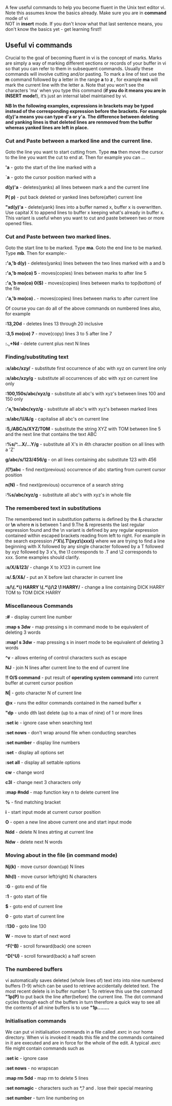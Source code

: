 A few useful commands to help you become fluent in the Unix text editor vi. Note this 
assumes know the basics already. Make sure you are in **command** mode of vi  
NOT in **insert** mode. If you don't know what that last sentence means, you don't know
the basics yet - get learning first!!

<h2>Useful vi commands</h2>

Crucial to the goal of becoming fluent in vi is the concept of marks. Marks are
simply a way of marking different sections or records of your buffer in vi so that you 
can refer to them in subsequent commands. Usually these commands will involve cutting 
and/or pasting. To mark a line of text use the **m** command followed by a letter in the range
**a** to **z** , for example  **ma** will mark the current line with the letter a. Note
that you won't see the characters 'ma' when you type this command (**if you do it means 
you are in INSERT mode!**), it’s just an internal label maintained by vi. 

**NB In the following examples, expressions in brackets may be typed instead of the
corresponding expression before the brackets. For example d(y)'a means you can
type d'a or y'a. The difference between deleting and yanking lines is that 
deleted lines are renmoved from the buffer whereas yanked lines are left in place.**


<h3>Cut and Paste between a marked line and the current line.</h3>

Goto the line you want to start cutting from. Type **ma** then move the cursor to
the line you want the cut to end at. Then for example you can ... 

**'a** - goto the start of the line marked with a

**\`a** - goto the cursor position marked with a

**d(y)'a** - deletes(yanks) all lines between mark a and the current line

**P( p)**  - put back deleted or yanked lines before(after) current line

**"xd(y)'a** - delete(yank) lines into a buffer named x, buffer x is
overwritten. Use capital X to append lines to buffer x keeping what's already 
in buffer x. This variant is useful when you want to cut and paste between
two or more opened files.


<h3>Cut and Paste between two marked lines.</h3>

Goto the start line to be marked. Type **ma**. Goto the end line to be marked. Type **mb**. Then
for example:-

**:'a,'b d(y)** - deletes(yanks) lines between the two lines marked with a and b

**:'a,'b mo(co) 5** - moves(copies) lines between marks to after line 5

**:'a,'b mo(co) 0(\$)** - moves(copies) lines between marks to top(bottom) of the file

**:'a,'b mo(co) .** - moves(copies) lines between marks to after current line

Of course you can do all of the above commands on numbered lines also, for example

**:13,20d** - deletes lines 13 through 20 inclusive

**:3,5 mo(co) 7** -  move(copy) lines 3 to 5 after line 7

**:.,+Nd** - delete current plus next N lines 

<h3>Finding/substituting text</h3>

**:s/abc/xzy/** - substitute first occurrence of abc with xyz on current line only

**:s/abc/xzy/g** - substitute all occurrences of abc with xyz on current line only

**:100,150s/abc/xyz/g** - substitute all abc's with xyz's between lines 100 and 150 only

**:'a,'bs/abc/xyz/g** - substitute all abc's with xyz's between marked lines

**:s/abc/\\U&/g** - capitalise all abc's on current line

**:5,/ABC/s/XYZ/TOM** - substitute the string XYZ with TOM between line 5 and the next line that contains the text ABC 

**:%s/^...X/...Y/g** - substitute all X's in 4th character position on all lines with a 'Z'

**g/abc/s/123/456/g** - on all lines containing abc substitute 123 with 456

**/(?)abc** - find next(previous) occurrence of abc starting from current cursor position

**n(N)** - find next(previous) occurrence of a search string

**:%s/abc/xyz/g** - substitute all abc's with xyz's in whole file


<h3>The remembered text in substitutions</h3>

The remembered text in substitution patterns is defined by the & character or
**\\n** where **n** is between 1 and 9.The & represents the last regular
expression found and the \\n variant is defined by any regular expression
contained within escaped brackets reading from left to right. For example in the
search expression **/\^X\\(.T\\)xyz\\(xxx\\)** where we are trying to find a line
beginning with X followed by any single character followed by a T followed by
xyz followed by 3 x's, the \\1 corresponds to .T and \\2 corresponds to xxx.
Some examples should clarify.

**:s/X/&123/** - change X to X123 in current line

**:s/.\$/X&/** - put an X before last character in current line

**:s/\\(.\*\\) HARRY \\(.\*\\)/\\2 \\1 HARRY/** - change a line containing DICK HARRY TOM to TOM DICK HARRY


<h3>Miscellaneous Commands</h3>

**:\#** - display current line number

**:map s 3dw** - map pressing s in command mode to be equivalent of deleting 3 words

**:map! s 3dw** - map pressing s in insert mode to be equivalent of deleting 3 words

**\^v** - allows entering of control characters such as escape

**NJ** - join N lines after current line to the end of current line

**!! O/S command** - put result of **operating system command** into current buffer at current
cursor position

**N\|** - goto character N of current line

**\@x** - runs the editor commands contained in the named buffer x

**"dp** - undo dth last delete (up to a max of nine) of 1 or more lines

**:set ic** - ignore case when searching text

**:set nows** - don't wrap around file when conducting searches

**:set number** - display line numbers

**:set** - display all options set

**:set all** - display all settable options

**cw** - change word

**c3l** - change next 3 characters only

**:map \#ndd** - map function key n to delete current line

**%** - find matching bracket

**i** - start input mode at current cursor position

**O** - open a new line above current one and start input mode

**Ndd** - delete N lines atrting at current line

**Ndw** - delete next N words

<h3>Moving about in the file  (in command mode)</h3>

**Nj(k)** - move cursor down(up) N lines

**Nh(l)** - move cursor left(right) N characters

**:G** - goto end of file

**:1** - goto start of file

**\$** - goto end of current line

**0** - goto start of current line

**:130** - goto line 130

**W** - move to start of next word

**\^F(^B)** - scroll forward(back) one screen

**\^D(^U)** - scroll forward(back) a half screen


<h3>The numbered buffers</h3>

vi automatically saves deleted (whole lines of) text into into nine numbered
buffers (1-9) which can be used to retrieve accidentally deleted text. The most
recent delete is in buffer number 1. To retrieve this use the command **"1p(P)** to
put back the line after(before) the current line. The dot command cycles through
each of the buffers in turn therefore a quick way to see all the contents of all
nine buffers is to use **"1p........**


<h3>Initialisation commands</h3>

We can put vi initialisation commands in a file called .exrc in our home directory. When vi 
is invoked it reads this file and the commands contained in it are executed and are in
force for the whole of the edit. A typical .exrc file might contain commands
such as

**:set ic** - ignore case

**:set nows** - no wrapscan

**:map rm 5dd** - map rm to delete 5 lines

**:set nomagic** - characters such as \*,? and . lose their special meaning

**:set number** - turn line numbering on
